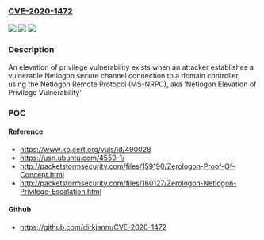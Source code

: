 ### [CVE-2020-1472](https://cve.mitre.org/cgi-bin/cvename.cgi?name=CVE-2020-1472)
![](https://img.shields.io/static/v1?label=Product&message=Windows%20Server%202012%20R2%20(Server%20Core%20installation)&color=blue)
![](https://img.shields.io/static/v1?label=Version&message=n%2Fa&color=blue)
![](https://img.shields.io/static/v1?label=Vulnerability&message=Elevation%20of%20Privilege&color=brighgreen)

### Description

An elevation of privilege vulnerability exists when an attacker establishes a vulnerable Netlogon secure channel connection to a domain controller, using the Netlogon Remote Protocol (MS-NRPC), aka 'Netlogon Elevation of Privilege Vulnerability'.

### POC

#### Reference
- https://www.kb.cert.org/vuls/id/490028
- https://usn.ubuntu.com/4559-1/
- http://packetstormsecurity.com/files/159190/Zerologon-Proof-Of-Concept.html
- http://packetstormsecurity.com/files/160127/Zerologon-Netlogon-Privilege-Escalation.html

#### Github
- https://github.com/dirkjanm/CVE-2020-1472

